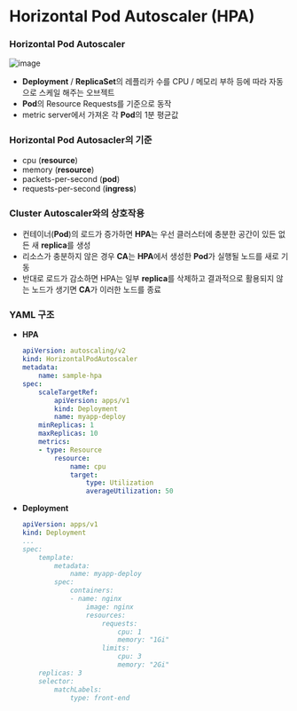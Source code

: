 # Horizontal Pod Autoscaler (HPA)

### Horizontal Pod Autoscaler

![image](https://github.com/pokabook/TIL/assets/103029701/c5f64b3b-78e8-4163-866a-acc2025ba8da)

- **Deployment** / **ReplicaSet**의 레플리카 수를 CPU / 메모리 부하 등에 따라 자동으로 스케일 해주는 오브젝트
- **Pod**의 Resource Requests를 기준으로 동작
- metric server에서 가져온 각 **Pod**의 1분 평균값

### Horizontal Pod Autosacler의 기준

- cpu (**resource**)
- memory (**resource**)
- packets-per-second (**pod**)
- requests-per-second (**ingress**)

### Cluster Autoscaler와의 상호작용

- 컨테이너(**Pod**)의 로드가 증가하면 **HPA**는 우선 클러스터에 충분한 공간이 있든 없든 새 **replica**를 생성
- 리소스가 충분하지 않은 경우 **CA**는 **HPA**에서 생성한 **Pod**가 실행될 노드를 새로 기동
- 반대로 로드가 감소하면 HPA는 일부 **replica**를 삭제하고 결과적으로 활용되지 않는 노드가 생기면 **CA**가 이러한 노드를 종료

### YAML 구조

- **HPA**
    
    ```yaml
    apiVersion: autoscaling/v2
    kind: HorizontalPodAutoscaler
    metadata:
    	name: sample-hpa
    spec:
    	scaleTargetRef:
    		apiVersion: apps/v1
    		kind: Deployment
    		name: myapp-deploy
    	minReplicas: 1
    	maxReplicas: 10
    	metrics:
    	- type: Resource
    		resource:
    			name: cpu
    			target:
    				type: Utilization
    				averageUtilization: 50
    ```
- **Deployment**
    
    ```yaml
    apiVersion: apps/v1
    kind: Deployment
    ...
    spec:
    	template:
    		metadata:
    			name: myapp-deploy
    		spec:
    			containers:
    			- name: nginx
    				image: nginx
    				resources:
    					requests:
    						cpu: 1
    						memory: "1Gi"
    					limits:
    						cpu: 3
    						memory: "2Gi"
    	replicas: 3
    	selector:
    		matchLabels:
    			type: front-end
    ```